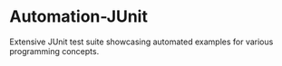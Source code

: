 # Automation-JUnit
Extensive JUnit test suite showcasing automated examples for various programming concepts.
